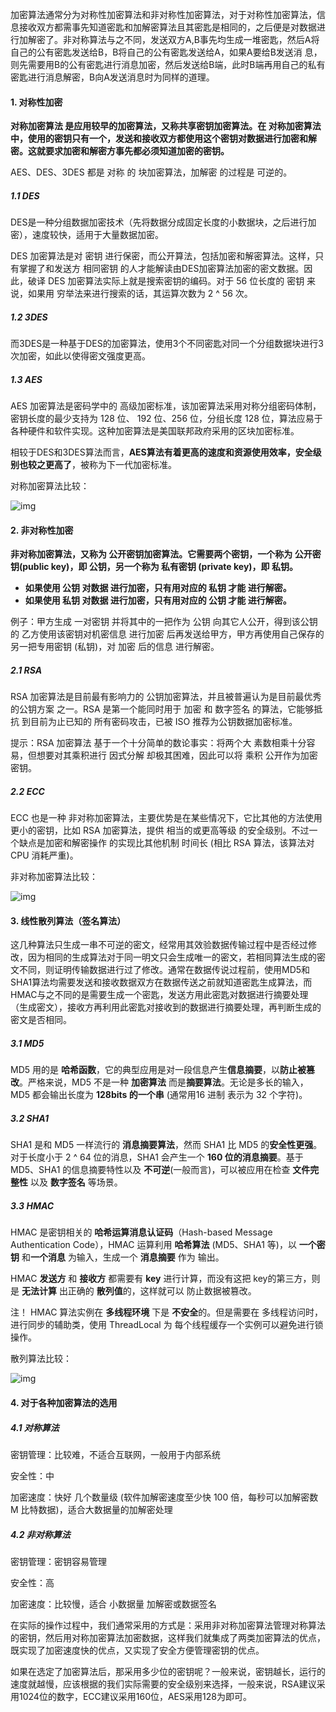 加密算法通常分为对称性加密算法和非对称性加密算法，对于对称性加密算法，信息接收双方都需事先知道密匙和加解密算法且其密匙是相同的，之后便是对数据进行加解密了。非对称算法与之不同，发送双方A,B事先均生成一堆密匙，然后A将自己的公有密匙发送给B，B将自己的公有密匙发送给A，如果A要给B发送消 息，则先需要用B的公有密匙进行消息加密，然后发送给B端，此时B端再用自己的私有密匙进行消息解密，B向A发送消息时为同样的道理。



#### 1. 对称性加密

**对称加密算法 是应用较早的加密算法，又称共享密钥加密算法。在 对称加密算法中，使用的密钥只有一个，发送和接收双方都使用这个密钥对数据进行加密和解密。这就要求加密和解密方事先都必须知道加密的密钥。**

AES、DES、3DES 都是 对称 的 块加密算法，加解密 的过程是 可逆的。

##### 1.1 DES

DES是一种分组数据加密技术（先将数据分成固定长度的小数据块，之后进行加密），速度较快，适用于大量数据加密。

DES 加密算法是对 密钥 进行保密，而公开算法，包括加密和解密算法。这样，只有掌握了和发送方 相同密钥 的人才能解读由DES加密算法加密的密文数据。因此，破译 DES 加密算法实际上就是搜索密钥的编码。对于 56 位长度的 密钥 来说，如果用 穷举法来进行搜索的话，其运算次数为 2 ^ 56 次。



##### 1.2 3DES

而3DES是一种基于DES的加密算法，使用3个不同密匙对同一个分组数据块进行3次加密，如此以使得密文强度更高。



##### 1.3 AES

AES 加密算法是密码学中的 高级加密标准，该加密算法采用对称分组密码体制，密钥长度的最少支持为 128 位、 192 位、256 位，分组长度 128 位，算法应易于各种硬件和软件实现。这种加密算法是美国联邦政府采用的区块加密标准。

相较于DES和3DES算法而言，**AES算法有着更高的速度和资源使用效率，安全级别也较之更高了**，被称为下一代加密标准。



对称加密算法比较：

![img](http://pcc.huitogo.club/83b2ce0e79c0fe4963bbc06553e47785)



#### 2. 非对称性加密

**非对称加密算法，又称为 公开密钥加密算法。它需要两个密钥，一个称为 公开密钥(public key)，即 公钥，另一个称为 私有密钥 (private key)，即 私钥。**

- **如果使用 公钥 对数据 进行加密，只有用对应的 私钥 才能 进行解密。**
- **如果使用 私钥 对数据 进行加密，只有用对应的 公钥 才能 进行解密。**



例子：甲方生成 一对密钥 并将其中的一把作为 公钥 向其它人公开，得到该公钥的 乙方使用该密钥对机密信息 进行加密 后再发送给甲方，甲方再使用自己保存的另一把专用密钥 (私钥)，对 加密 后的信息 进行解密。



##### 2.1 RSA

RSA 加密算法是目前最有影响力的 公钥加密算法，并且被普遍认为是目前最优秀的公钥方案 之一。RSA 是第一个能同时用于 加密 和 数字签名 的算法，它能够抵抗 到目前为止已知的 所有密码攻击，已被 ISO 推荐为公钥数据加密标准。

提示：RSA 加密算法 基于一个十分简单的数论事实：将两个大 素数相乘十分容易，但想要对其乘积进行 因式分解 却极其困难，因此可以将 乘积 公开作为加密密钥。



##### 2.2 ECC

ECC 也是一种 非对称加密算法，主要优势是在某些情况下，它比其他的方法使用更小的密钥，比如 RSA 加密算法，提供 相当的或更高等级 的安全级别。不过一个缺点是加密和解密操作 的实现比其他机制 时间长 (相比 RSA 算法，该算法对 CPU 消耗严重)。



非对称加密算法比较：

![img](http://pcc.huitogo.club/257975c44ca46088a2bdcc8dc94e5377)



#### 3. 线性散列算法（签名算法）

这几种算法只生成一串不可逆的密文，经常用其效验数据传输过程中是否经过修改，因为相同的生成算法对于同一明文只会生成唯一的密文，若相同算法生成的密文不同，则证明传输数据进行过了修改。通常在数据传说过程前，使用MD5和SHA1算法均需要发送和接收数据双方在数据传送之前就知道密匙生成算法，而HMAC与之不同的是需要生成一个密匙，发送方用此密匙对数据进行摘要处理（生成密文），接收方再利用此密匙对接收到的数据进行摘要处理，再判断生成的密文是否相同。



##### 3.1 MD5

MD5 用的是 **哈希函数**，它的典型应用是对一段信息产生**信息摘要**，以**防止被篡改**。严格来说，MD5 不是一种 **加密算法** 而是**摘要算法**。无论是多长的输入，MD5 都会输出长度为 **128bits 的一个串** (通常用16 进制 表示为 32 个字符)。



##### 3.2 SHA1

SHA1 是和 MD5 一样流行的 **消息摘要算法**，然而 SHA1 比 MD5 的**安全性更强**。对于长度小于 2 ^ 64 位的消息，SHA1 会产生一个 **160 位的消息摘要**。基于 MD5、SHA1 的信息摘要特性以及 **不可逆**(一般而言)，可以被应用在检查 **文件完整性** 以及 **数字签名** 等场景。



##### 3.3 HMAC

HMAC 是密钥相关的 **哈希运算消息认证码**（Hash-based Message Authentication Code），HMAC 运算利用 **哈希算法** (MD5、SHA1 等)，以 **一个密钥** 和**一个消息** 为输入，生成一个 **消息摘要** 作为 输出。

HMAC **发送方** 和 **接收方** 都需要有 **key** 进行计算，而没有这把 key的第三方，则是 **无法计算** 出正确的 **散列值**的，这样就可以 防止数据被篡改。

注！ HMAC 算法实例在 **多线程环境** 下是 **不安全**的。但是需要在 多线程访问时，进行同步的辅助类，使用 ThreadLocal 为 每个线程缓存一个实例可以避免进行锁操作。



散列算法比较：

![img](http://pcc.huitogo.club/da1de35c3ba75b53d99e40c25ed3bd8b)



#### 4. 对于各种加密算法的选用

##### 4.1 对称算法

密钥管理：比较难，不适合互联网，一般用于内部系统

安全性：中

加密速度：快好 几个数量级 (软件加解密速度至少快 100 倍，每秒可以加解密数 M 比特数据)，适合大数据量的加解密处理



##### 4.2 非对称算法

密钥管理：密钥容易管理

安全性：高

加密速度：比较慢，适合 小数据量 加解密或数据签名



在实际的操作过程中，我们通常采用的方式是：采用非对称加密算法管理对称算法的密钥，然后用对称加密算法加密数据，这样我们就集成了两类加密算法的优点，既实现了加密速度快的优点，又实现了安全方便管理密钥的优点。

如果在选定了加密算法后，那采用多少位的密钥呢？一般来说，密钥越长，运行的速度就越慢，应该根据的我们实际需要的安全级别来选择，一般来说，RSA建议采用1024位的数字，ECC建议采用160位，AES采用128为即可。